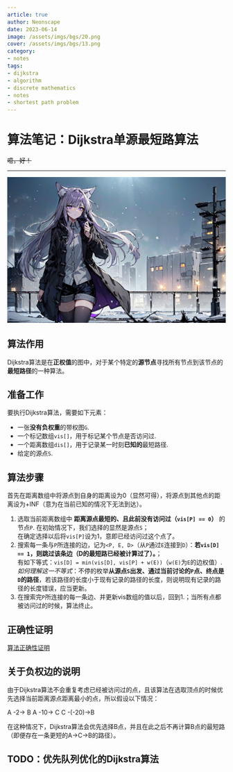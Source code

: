 ```yaml
---
article: true
author: Neonscape
date: 2023-06-14
image: /assets/imgs/bgs/20.png
cover: /assets/imgs/bgs/13.png
category: 
- notes
tags:
- dijkstra
- algorithm
- discrete mathematics
- notes
- shortest path problem
---
```


# 算法笔记：Dijkstra单源最短路算法

~~噫，好！~~

<!--more-->

---

![好看的](/assets/imgs/bgs/8.png)

## 算法作用
Dijkstra算法是在**正权值**的图中，对于某个特定的**源节点**寻找所有节点到该节点的**最短路径**的一种算法。

## 准备工作
要执行Dijkstra算法，需要如下元素：

- 一张**没有负权重**的带权图`G`.
- 一个标记数组`vis[]`，用于标记某个节点是否访问过.
- 一个距离数组`dis[]`，用于记录某一时刻**已知的**最短路径.
- 给定的源点`S`.

## 算法步骤

首先在距离数组中将源点到自身的距离设为0（显然可得），将源点到其他点的距离设为+INF（意为在当前已知的情况下无法到达）。

1. 选取当前距离数组中 **距离源点最短的、且此前没有访问过（`vis[P] == 0`）** 的节点`P`. 在初始情况下，我们选择的显然是源点`S`；<br>在确定选择以后将`vis[P]`设为1，意即已经访问过这个点了。
2. 搜索每一条与`P`所连接的边，记为`<P, E, D>`（从`P`通过`E`连接到`D`）：**若`vis[D] == 1`，则跳过该条边（D的最短路已经被计算过了）。**；<br>有如下等式：`vis[D] = min(vis[D], vis[P] + w(E))`（`w(E)`为`E`的边权值）.<br>*如何理解这一不等式*：不停的枚举**从源点`S`出发、通过当前讨论的`P`点、终点是`D`的路径**，若该路径的长度小于现有记录的路径的长度，则说明现有记录的路径的长度错误，应当更新。
3. 在搜索完`P`所连接的每一条边、并更新vis数组的值以后，回到1.；当所有点都被访问过的时候，算法终止。

## 正确性证明

[算法正确性证明](https://zh.wikipedia.org/wiki/%E6%88%B4%E5%85%8B%E6%96%AF%E7%89%B9%E6%8B%89%E7%AE%97%E6%B3%95)

## 关于负权边的说明
由于Dijkstra算法不会重复考虑已经被访问过的点，且该算法在选取顶点的时候优先选择当前距离源点距离最小的点，所以假设以下情况：

A -2->    B
A -10->   C
C -(-20)->B

在这种情况下，Dijkstra算法会优先选择B点，并且在此之后不再计算B点的最短路（即便存在一条更短的A->C->B的路径）。

## TODO：优先队列优化的Dijkstra算法
